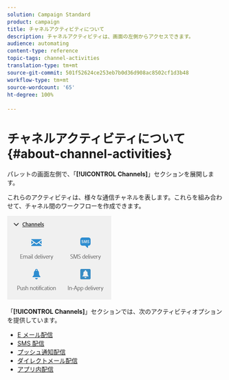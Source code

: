 ```yaml
---
solution: Campaign Standard
product: campaign
title: チャネルアクティビティについて
description: チャネルアクティビティは、画面の左側からアクセスできます。
audience: automating
content-type: reference
topic-tags: channel-activities
translation-type: tm+mt
source-git-commit: 501f52624ce253eb7b0d36d908ac8502cf1d3b48
workflow-type: tm+mt
source-wordcount: '65'
ht-degree: 100%

---
```



# チャネルアクティビティについて{#about-channel-activities}

パレットの画面左側で、「**[!UICONTROL Channels]**」セクションを展開します。

これらのアクティビティは、様々な通信チャネルを表します。これらを組み合わせて、チャネル間のワークフローを作成できます。

![](assets/wkf_channels_activities.png)

「**[!UICONTROL Channels]**」セクションでは、次のアクティビティオプションを提供しています。

* [E メール配信](../../automating/using/email-delivery.md)
* [SMS 配信](../../automating/using/sms-delivery.md)
* [プッシュ通知配信](../../automating/using/push-notification-delivery.md)
* [ダイレクトメール配信](../../automating/using/direct-mail-delivery.md)
* [アプリ内配信](../../automating/using/in-app-delivery.md)

